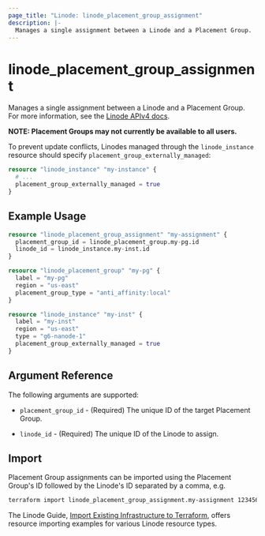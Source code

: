 ```yaml
---
page_title: "Linode: linode_placement_group_assignment"
description: |-
  Manages a single assignment between a Linode and a Placement Group.
---
```


# linode\_placement\_group\_assignment

Manages a single assignment between a Linode and a Placement Group.
For more information, see the [Linode APIv4 docs](https://techdocs.akamai.com/linode-api/reference/post-group-add-linode).

**NOTE: Placement Groups may not currently be available to all users.**

To prevent update conflicts, Linodes managed through the `linode_instance` resource should specify `placement_group_externally_managed`:

```terraform
resource "linode_instance" "my-instance" {
  # ...
  placement_group_externally_managed = true
}
```

## Example Usage

```terraform
resource "linode_placement_group_assignment" "my-assignment" {
  placement_group_id = linode_placement_group.my-pg.id
  linode_id = linode_instance.my-inst.id
}

resource "linode_placement_group" "my-pg" {
  label = "my-pg"
  region = "us-east"
  placement_group_type = "anti_affinity:local"
}

resource "linode_instance" "my-inst" {
  label = "my-inst"
  region = "us-east"
  type = "g6-nanode-1"
  placement_group_externally_managed = true
}
```

## Argument Reference

The following arguments are supported:

* `placement_group_id` - (Required) The unique ID of the target Placement Group.

* `linode_id` - (Required) The unique ID of the Linode to assign.

## Import

Placement Group assignments can be imported using the Placement Group's ID followed by the Linode's ID separated by a comma, e.g.

```sh
terraform import linode_placement_group_assignment.my-assignment 1234567,7654321
```

The Linode Guide, [Import Existing Infrastructure to Terraform](https://www.linode.com/docs/applications/configuration-management/import-existing-infrastructure-to-terraform/), offers resource importing examples for various Linode resource types.
